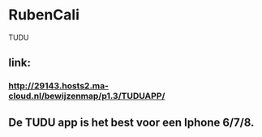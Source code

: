 # RubenCali
TUDU
## link:
### http://29143.hosts2.ma-cloud.nl/bewijzenmap/p1.3/TUDUAPP/
## De TUDU app is het best voor een Iphone 6/7/8. 
